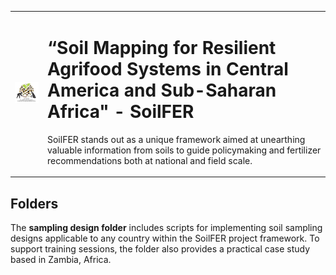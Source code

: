 <table>
<tr>
<td>
<img src="img/logo_soilfer.jpg" width="150px" />
</td>
<td>
<h1>“Soil Mapping for Resilient Agrifood Systems in Central America and Sub-Saharan Africa" - <b>SoilFER</b></h1>
<p>SoilFER stands out as a unique framework aimed at unearthing valuable information from soils to guide policymaking and fertilizer recommendations both at national and field scale.</p>
</td>
</tr>
</table>

## Folders

The **sampling design folder** includes scripts for implementing soil sampling designs applicable to any country within the SoilFER project framework. To support training sessions, the folder also provides a practical case study based in Zambia, Africa.
